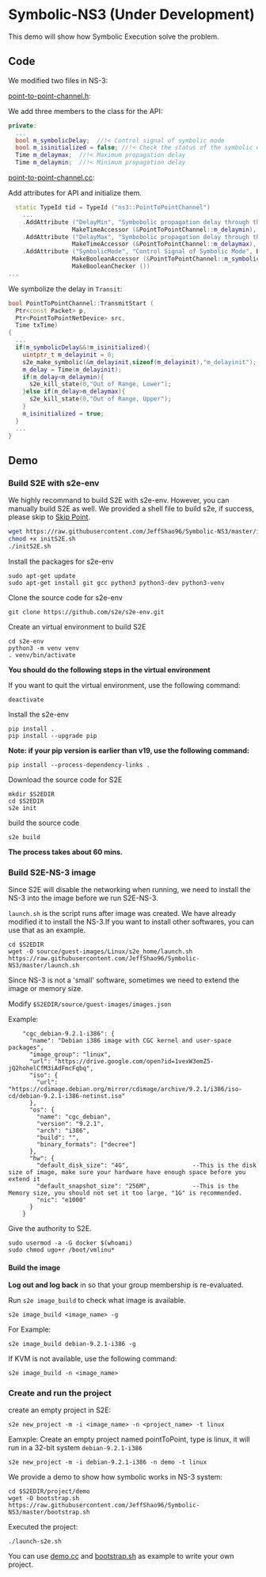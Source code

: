 # Symbolic-NS3 (Under Development)
This demo will show how Symbolic Execution solve the problem.

## Code
We modified two files in NS-3:

[point-to-point-channel.h](./ns-3-dev/src/point-to-point/model/point-to-point-channel.h):

We add three members to the class for the API:
```cpp
private:
  ...
  bool m_symbolicDelay;  //!< Control signal of symbolic mode
  bool m_isinitialized = false; //!< Check the status of the symbolic delay
  Time m_delaymax;  //!< Maximum propagation delay
  Time m_delaymin;  //!< Minimum propagation delay
```
[point-to-point-channel.cc](./ns-3-dev/src/point-to-point/model/point-to-point-channel.cc):

Add attributes for API and initialize them.

```cpp
  static TypeId tid = TypeId ("ns3::PointToPointChannel")
    ...
    .AddAttribute ("DelayMin", "Symbobolic propagation delay through the channel Minimum", TimeValue (Seconds (0)),
                  MakeTimeAccessor (&PointToPointChannel::m_delaymin), MakeTimeChecker ())
    .AddAttribute ("DelayMax", "Symbobolic propagation delay through the channel Maximum", TimeValue (Seconds (10)),
                  MakeTimeAccessor (&PointToPointChannel::m_delaymax), MakeTimeChecker ())
    .AddAttribute ("SymbolicMode", "Control Signal of Symbolic Mode", BooleanValue (false),
                  MakeBooleanAccessor (&PointToPointChannel::m_symbolicDelay),
                  MakeBooleanChecker ())
...
```

We symbolize the delay in `Transit`:

```cpp
bool PointToPointChannel::TransmitStart (
  Ptr<const Packet> p,
  Ptr<PointToPointNetDevice> src,
  Time txTime)
{
  ...
  if(m_symbolicDelay&&!m_isinitialized){
    uintptr_t m_delayinit = 0;
    s2e_make_symbolic(&m_delayinit,sizeof(m_delayinit),"m_delayinit");
    m_delay = Time(m_delayinit);
    if(m_delay<m_delaymin){
      s2e_kill_state(0,"Out of Range, Lower");
    }else if(m_delay>m_delaymax){
      s2e_kill_state(0,"Out of Range, Upper");
    }
    m_isinitialized = true;
  }
  ...
}
```

## Demo

### Build S2E with s2e-env
We highly recommand to build S2E with s2e-env. However, you can manually build S2E as well. 
We provided a shell file to build s2e, if success, please skip to [Skip Point](#build-the-image).
```bash
wget https://raw.githubusercontent.com/JeffShao96/Symbolic-NS3/master/initS2E.sh
chmod +x initS2E.sh 
./initS2E.sh
```

Install the packages for s2e-env

    sudo apt-get update
    sudo apt-get install git gcc python3 python3-dev python3-venv

Clone the source code for s2e-env

    git clone https://github.com/s2e/s2e-env.git

Create an virtual environment to build S2E

    cd s2e-env
    python3 -m venv venv
    . venv/bin/activate
**You should do the following steps in the virtual environment**

If you want to quit the virtual environment, use the following command:

    deactivate

Install the s2e-env

    pip install .
    pip install --upgrade pip
    
**Note: if your pip version is earlier than v19, use the following command:**

    pip install --process-dependency-links .

Download the source code for S2E

    mkdir $S2EDIR
    cd $S2EDIR
    s2e init
    
build the source code

    s2e build
    
**The process takes about 60 mins.**

### Build S2E-NS-3 image
Since S2E will disable the networking when running, we need to install the NS-3 into the image before we run S2E-NS-3.

`launch.sh` is the script runs after image was created. We have already modified it to install the NS-3.If you want to install other softwares, you can use that as an example.

    cd $S2EDIR
    wget -O source/guest-images/Linux/s2e_home/launch.sh https://raw.githubusercontent.com/JeffShao96/Symbolic-NS3/master/launch.sh

Since NS-3 is not a 'small' software, sometimes we need to extend the image or memory size.

Modify `$S2EDIR/source/guest-images/images.json`

Example:
```
    "cgc_debian-9.2.1-i386": {
      "name": "Debian i386 image with CGC kernel and user-space packages",
      "image_group": "linux",
      "url": "https://drive.google.com/open?id=1vexW3emZ5-jQ2hohelCfM3iAdFmcFqbq",
      "iso": {
        "url": "https://cdimage.debian.org/mirror/cdimage/archive/9.2.1/i386/iso-cd/debian-9.2.1-i386-netinst.iso"
      },
      "os": {
        "name": "cgc_debian",
        "version": "9.2.1",
        "arch": "i386",
        "build": "",
        "binary_formats": ["decree"]
      },
      "hw": {
        "default_disk_size": "4G",                  --This is the disk size of image, make sure your hardware have enough space before you extend it
        "default_snapshot_size": "256M",            --This is the Memory size, you should not set it too large, "1G" is recommended.
        "nic": "e1000"
      }
    }

```



Give the authority to S2E.

    sudo usermod -a -G docker $(whoami)
    sudo chmod ugo+r /boot/vmlinu*
    
#### Build the image
**Log out and log back** in so that your group membership is re-evaluated.

Run `s2e image_build` to check what image is available.

    s2e image_build <image_name> -g

For Example:

    s2e image_build debian-9.2.1-i386 -g

If KVM is not available, use the following command:

    s2e image_build -n <image_name>
    
### Create and run the project

create an empty project in S2E:

    s2e new_project -m -i <image_name> -n <project_name> -t linux

Eamxple:
Create an empty project named pointToPoint, type is linux, it will run in a 32-bit system `debian-9.2.1-i386`

    s2e new_project -m -i debian-9.2.1-i386 -n demo -t linux
    
We provide a demo to show how symbolic works in NS-3 system:
    
    cd $S2EDIR/project/demo
    wget -O bootstrap.sh https://raw.githubusercontent.com/JeffShao96/Symbolic-NS3/master/bootstrap.sh
    
Executed the project:

    ./launch-s2e.sh
    
You can use [demo.cc](./symDemo.cc) and [bootstrap.sh](./bootstrap.sh) as example to write your own project.
